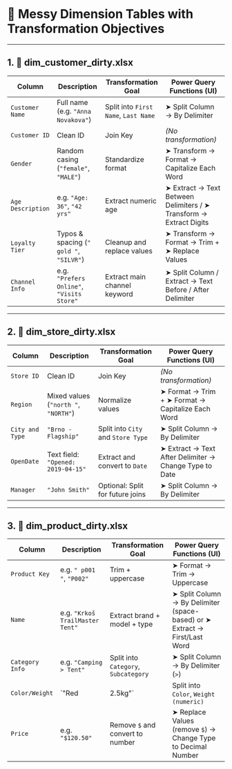 
# 🧱 Messy Dimension Tables with Transformation Objectives

---

## 1. 👥 dim_customer_dirty.xlsx

| Column             | Description                                | Transformation Goal                  | Power Query Functions (UI)         |
|--------------------|--------------------------------------------|--------------------------------------|------------------------------------|
| `Customer Name`     | Full name (e.g. `"Anna Novakova"`)         | Split into `First Name`, `Last Name` | ➤ Split Column → By Delimiter     |
| `Customer ID`       | Clean ID                                   | Join Key                             | *(No transformation)*              |
| `Gender`            | Random casing (`"female"`, `"MALE"`)       | Standardize format                   | ➤ Transform → Format → Capitalize Each Word |
| `Age Description`   | e.g. `"Age: 36"`, `"42 yrs"`               | Extract numeric age                  | ➤ Extract → Text Between Delimiters / ➤ Transform → Extract Digits |
| `Loyalty Tier`      | Typos & spacing (`" gold "`, `"SILVR"`)    | Cleanup and replace values           | ➤ Transform → Format → Trim + ➤ Replace Values |
| `Channel Info`      | e.g. `"Prefers Online"`, `"Visits Store"`  | Extract main channel keyword         | ➤ Split Column / Extract → Text Before / After Delimiter |

---

## 2. 🏬 dim_store_dirty.xlsx

| Column           | Description                              | Transformation Goal                 | Power Query Functions (UI)            |
|------------------|------------------------------------------|-------------------------------------|----------------------------------------|
| `Store ID`        | Clean ID                                | Join Key                            | *(No transformation)*                  |
| `Region`          | Mixed values (`"north "`, `"NORTH"`)     | Normalize values                    | ➤ Format → Trim + ➤ Format → Capitalize Each Word |
| `City and Type`   | `"Brno - Flagship"`                      | Split into `City` and `Store Type`  | ➤ Split Column → By Delimiter          |
| `OpenDate`        | Text field: `"Opened: 2019-04-15"`       | Extract and convert to `Date`       | ➤ Extract → Text After Delimiter → Change Type to Date |
| `Manager`         | `"John Smith"`                           | Optional: Split for future joins    | ➤ Split Column → By Delimiter          |

---

## 3. 🧺 dim_product_dirty.xlsx

| Column           | Description                                 | Transformation Goal                     | Power Query Functions (UI)              |
|------------------|---------------------------------------------|------------------------------------------|------------------------------------------|
| `Product Key`     | e.g. `" p001 "`, `"P002"`                   | Trim + uppercase                         | ➤ Format → Trim → Uppercase              |
| `Name`            | e.g. `"Krkoš TrailMaster Tent"`             | Extract brand + model + type             | ➤ Split Column → By Delimiter (space-based) or ➤ Extract → First/Last Word |
| `Category Info`   | e.g. `"Camping > Tent"`                     | Split into `Category`, `Subcategory`     | ➤ Split Column → By Delimiter (`>`)      |
| `Color/Weight`    | `"Red | 2.5kg"`                             | Split into `Color`, `Weight (numeric)`   | ➤ Split → By Delimiter → ➤ Remove Text / Change Type |
| `Price`           | e.g. `"$120.50"`                            | Remove `$` and convert to number         | ➤ Replace Values (remove `$`) → Change Type to Decimal Number |
